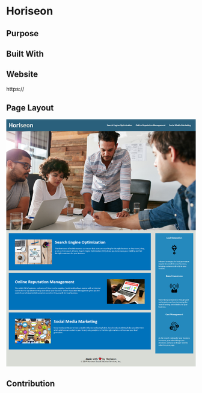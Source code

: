 # Horiseon

## Purpose

## Built With

## Website
https://

## Page Layout
![Webpage layout!](/assets/screencapture.png "Horiseon website") 

## Contribution 

###